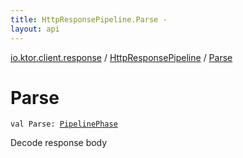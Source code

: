 ```yaml
---
title: HttpResponsePipeline.Parse - 
layout: api
---
```


<div class='api-docs-breadcrumbs'><a href="../index.html">io.ktor.client.response</a> / <a href="index.html">HttpResponsePipeline</a> / <a href="./-parse.html">Parse</a></div>

# Parse

<div class="signature"><code><span class="keyword">val </span><span class="identifier">Parse</span><span class="symbol">: </span><a href="../../io.ktor.util.pipeline/-pipeline-phase/index.html"><span class="identifier">PipelinePhase</span></a></code></div>

Decode response body

